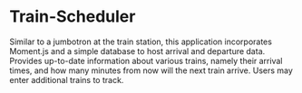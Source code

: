 # Train-Scheduler


Similar to a jumbotron at the train station, this application incorporates Moment.js and a simple database to host arrival and departure data. Provides up-to-date information about various trains, namely their arrival times, and how many minutes from now will the next train arrive. Users may enter additional trains to track.
